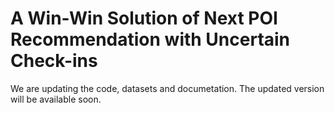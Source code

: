 # A Win-Win Solution of Next POI Recommendation with Uncertain Check-ins
We are updating the code, datasets and documetation. The updated version will be available soon. 
